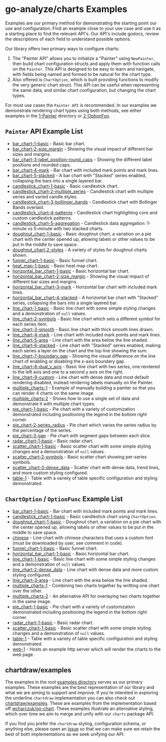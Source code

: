 # go-analyze/charts Examples

Examples are our primary method for demonstrating the starting point our use and configuration. Find an example close to your use case and use it as a starting place to find the relevant API's. Our API's include godocs, review the descriptions of each field to understand possible options.

Our library offers two primary ways to configure charts:
1. The "Painter API" allows you to initialize a "Painter" using `NewPainter`, then build chart configuration structs and apply them with function calls on the `Painter`. This API is designed to be easy to learn and navigate, with fields being named and formed to be natural for the chart type.
2. Also offered is `ChartOption`, which is built providing functions to modify the very generic chart struct. This API can be useful when representing the same data, and similar chart configuration, but changing the chart types.

For most use cases the `Painter API` is recommended. In our examples we demonstrate rendering chart types using both methods, see either examples in the [1-Painter](./1-Painter) directory or [2-OptionFun](./2-OptionFunc).

## `Painter` API Example List

* [bar_chart-1-basic](./1-Painter/bar_chart-1-basic) - Basic bar chart.
* [bar_chart-2-size_margin](./1-Painter/bar_chart-2-size_margin) - Showing the visual impact of different bar sizes and margins.
* [bar_chart-3-label_position-round_caps](./1-Painter/bar_chart-3-label_position-round_caps) - Showing the different label positions and rounded caps.
* [bar_chart-4-mark](./1-Painter/bar_chart-4-mark) - Bar chart with included mark points and mark lines.
* [bar_chart-5-stacked](./1-Painter/bar_chart-5-stacked) - A bar chart with "Stacked" series enabled, collapsing the bars into a single layered bar.
* [candlestick_chart-1-basic](./1-Painter/candlestick_chart-1-basic) - Basic candlestick chart.
* [candlestick_chart-2-multiple_series](./1-Painter/candlestick_chart-2-multiple_series) - Candlestick chart with multiple series and varied candle styles.
* [candlestick_chart-3-bollinger_bands](./1-Painter/candlestick_chart-3-bollinger_bands) - Candlestick chart with Bollinger Bands overlaid.
* [candlestick_chart-4-patterns](./1-Painter/candlestick_chart-4-patterns) - Candlestick chart highlighting core and custom candlestick patterns.
* [candlestick_chart-5-aggregation](./1-Painter/candlestick_chart-5-aggregation) - Candlestick data aggregation: 1-minute vs 5-minute with two stacked charts.
* [doughnut_chart-1-basic](./1-Painter/doughnut_chart-1-basic) - Basic doughnut chart, a variation on a pie chart with the center opened up, allowing labels or other values to be put in the middle to save space.
* [doughnut_chart-2-styles](./1-Painter/doughnut_chart-2-styles) - A variety of styles for doughnut charts shown.
* [funnel_chart-1-basic](./1-Painter/funnel_chart-1-basic) - Basic funnel chart.
* [heat_map-1-basic](./1-Painter/heat_map-1-basic) - Basic heat map chart.
* [horizontal_bar_chart-1-basic](./1-Painter/horizontal_bar_chart-1-basic) - Basic horizontal bar chart.
* [horizontal_bar_chart-2-size_margin](./1-Painter/horizontal_bar_chart-2-size_margin) - Showing the visual impact of different bar sizes and margins.
* [horizontal_bar_chart-3-mark](./1-Painter/horizontal_bar_chart-3-mark) - Horizontal bar chart with included mark lines.
* [horizontal_bar_chart-4-stacked](./1-Painter/horizontal_bar_chart-4-stacked) - A horizontal bar chart with "Stacked" series, collapsing the bars into a single layered bar.
* [line_chart-1-basic](./1-Painter/line_chart-1-basic) - Basic line chart with some simple styling changes and a demonstration of `null` values.
* [line_chart-2-symbols](./1-Painter/line_chart-2-symbols) - Basic line chart which sets a different symbol for each series item.
* [line_chart-3-smooth](./1-Painter/line_chart-3-smooth) - Basic line chart with thick smooth lines drawn.
* [line_chart-4-mark](./1-Painter/line_chart-4-mark) - Line chart with included mark points and mark lines.
* [line_chart-5-area](./1-Painter/line_chart-5-area) - Line chart with the area below the line shaded.
* [line_chart-6-stacked](./1-Painter/line_chart-6-stacked) - Line chart with "Stacked" series enabled, making each series a layer on the chart and the top line showing the sum.
* [line_chart-7-boundary_gap](./1-Painter/line_chart-7-boundary_gap) - Showing the visual difference on the line chart of enabling or disabling the x-axis boundary gap.
* [line_chart-8-dual_y_axis](./1-Painter/line_chart-8-dual_y_axis) - Basic line chart with two series, one rendered to the left axis and one to a second y axis on the right.
* [line_chart-9-custom](./1-Painter/line_chart-9-custom) - Line chart with dense data and most default rendering disabled, instead rendering labels manually on the Painter.
* [multiple_charts-1](./1-Painter/multiple_charts-1) - Example of manually building a painter so that you can render 4 charts on the same image.
* [multiple_charts-2](./1-Painter/multiple_charts-2) - Shows how to use a single set of data and demonstrate it with multiple chart types.
* [pie_chart-1-basic](./1-Painter/pie_chart-1-basic) - Pie chart with a variety of customization demonstrated including positioning the legend in the bottom right corner.
* [pie_chart-2-series_radius](./1-Painter/pie_chart-2-series_radius) - Pie chart which varies the series radius by the percentage of the series.
* [pie_chart-3-gap](./1-Painter/pie_chart-3-gap) - Pie chart with segment gaps between each slice.
* [radar_chart-1-basic](./1-Painter/radar_chart-1-basic) - Basic radar chart.
* [scatter_chart-1-basic](./1-Painter/scatter_chart-1-basic) - Basic scatter chart with some simple styling changes and a demonstration of `null` values.
* [scatter_chart-2-symbols](./1-Painter/scatter_chart-2-symbols) - Basic scatter chart showing per-series symbols.
* [scatter_chart-3-dense_data](./1-Painter/scatter_chart-3-dense_data) - Scatter chart with dense data, trend lines, and more custom styling configured.
* [table-1](./1-Painter/table-1) - Table with a variety of table specific configuration and styling demonstrated.

## `ChartOption` / `OptionFunc` Example List

* [bar_chart-1-basic](./2-OptionFunc/bar_chart-1-basic) - Bar chart with included mark points and mark lines.
* [candlestick_chart-1-basic](./2-OptionFunc/candlestick_chart-1-basic) - Basic candlestick chart using `ChartOption`.
* [doughnut_chart-1-basic](./2-OptionFunc/doughnut_chart-1-basic) - Doughnut chart, a variation on a pie chart with the center opened up, allowing labels or other values to be put in the middle to save space.
* [chinese](./2-OptionFunc/chinese) - Line chart with chinese characters that uses a custom font (must be downloaded by user, see comment in code).
* [funnel_chart-1-basic](./2-OptionFunc/funnel_chart-1-basic) - Basic funnel chart.
* [horizontal_bar_chart-1-basic](./2-OptionFunc/horizontal_bar_chart-1-basic) - Basic horizontal bar chart.
* [line_chart-1-basic](./2-OptionFunc/line_chart-1-basic) - Basic line chart with some simple styling changes and a demonstration of `null` values.
* [line_chart-2-dense_data](./2-OptionFunc/line_chart-2-dense_data) - Line chart with dense data and more custom styling configured.
* [line_chart-3-area](./2-OptionFunc/line_chart-3-area) - Line chart with the area below the line shaded.
* [multiple_charts-1](./2-OptionFunc/multiple_charts-1) - Combining two charts together by writting one chart over the other.
* [multiple_charts-2](./2-OptionFunc/multiple_charts-2) - An alternative API for overlaying two charts together in the same image.
* [pie_chart-1-basic](./2-OptionFunc/pie_chart-1-basic) - Pie chart with a variety of customization demonstrated including positioning the legend in the bottom right corner.
* [radar_chart-1-basic](./2-OptionFunc/radar_chart-1-basic) - Basic radar chart.
* [scatter_chart-1-basic](./2-OptionFunc/scatter_chart-1-basic) - Basic scatter chart with some simple styling changes and a demonstration of `null` values.
* [table-1](./2-OptionFunc/table-1) - Table with a variety of table specific configuration and styling demonstrated.
* [web-1](./2-OptionFunc/web-1) - Hosts an example http server which will render the charts to the web page.

## chartdraw/examples

The examples in the root [examples directory](https://github.com/go-analyze/charts/tree/main/examples) serves as our primary examples. These examples are the best representation of our library and what we are aiming to support and improve. If you're intereted in exploring the underline `chartdraw` implementation you can also check out [chartdraw/examples](https://github.com/go-analyze/charts/tree/main/chartdraw/examples). These are examples from the implementation based off [wcharczuk/go-chart](https://github.com/wcharczuk/go-chart). These examples illustrate an alternative styling, which over time we aim to merge and unify with our `charts` package API.

If you find you prefer the `chartdraw` styling, configuration schema, or anything else, please open an [Issue](https://github.com/go-analyze/charts/issues) so that we can make sure we retain the best of both implementations as we seek unifying our API.
